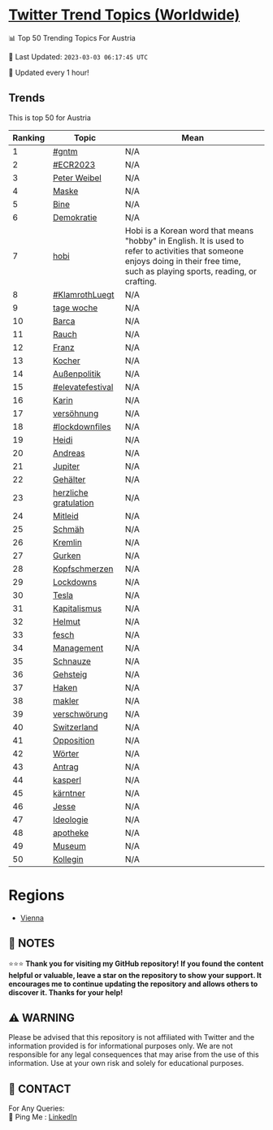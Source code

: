 [Twitter Trend Topics (Worldwide)](https://github.com/ErcinDedeoglu/Twitter-Trend-Topics)
==========


📊 Top 50 Trending Topics For Austria

📆 Last Updated: `2023-03-03 06:17:45 UTC`

🔧 Updated every 1 hour!


## Trends

This is top 50 for Austria

| Ranking | Topic | Mean |
| ------- | ------------ | ------------ |
| 1 | [#gntm](http://twitter.com/search?q=%23gntm) | N/A |
| 2 | [#ECR2023](http://twitter.com/search?q=%23ECR2023) | N/A |
| 3 | [Peter Weibel](http://twitter.com/search?q=Peter+Weibel) | N/A |
| 4 | [Maske](http://twitter.com/search?q=Maske) | N/A |
| 5 | [Bine](http://twitter.com/search?q=Bine) | N/A |
| 6 | [Demokratie](http://twitter.com/search?q=Demokratie) | N/A |
| 7 | [hobi](http://twitter.com/search?q=hobi) | Hobi is a Korean word that means "hobby" in English. It is used to refer to activities that someone enjoys doing in their free time, such as playing sports, reading, or crafting. |
| 8 | [#KlamrothLuegt](http://twitter.com/search?q=%23KlamrothLuegt) | N/A |
| 9 | [tage woche](http://twitter.com/search?q=tage+woche) | N/A |
| 10 | [Barca](http://twitter.com/search?q=Barca) | N/A |
| 11 | [Rauch](http://twitter.com/search?q=Rauch) | N/A |
| 12 | [Franz](http://twitter.com/search?q=Franz) | N/A |
| 13 | [Kocher](http://twitter.com/search?q=Kocher) | N/A |
| 14 | [Außenpolitik](http://twitter.com/search?q=Au%c3%9fenpolitik) | N/A |
| 15 | [#elevatefestival](http://twitter.com/search?q=%23elevatefestival) | N/A |
| 16 | [Karin](http://twitter.com/search?q=Karin) | N/A |
| 17 | [versöhnung](http://twitter.com/search?q=vers%c3%b6hnung) | N/A |
| 18 | [#lockdownfiles](http://twitter.com/search?q=%23lockdownfiles) | N/A |
| 19 | [Heidi](http://twitter.com/search?q=Heidi) | N/A |
| 20 | [Andreas](http://twitter.com/search?q=Andreas) | N/A |
| 21 | [Jupiter](http://twitter.com/search?q=Jupiter) | N/A |
| 22 | [Gehälter](http://twitter.com/search?q=Geh%c3%a4lter) | N/A |
| 23 | [herzliche gratulation](http://twitter.com/search?q=herzliche+gratulation) | N/A |
| 24 | [Mitleid](http://twitter.com/search?q=Mitleid) | N/A |
| 25 | [Schmäh](http://twitter.com/search?q=Schm%c3%a4h) | N/A |
| 26 | [Kremlin](http://twitter.com/search?q=Kremlin) | N/A |
| 27 | [Gurken](http://twitter.com/search?q=Gurken) | N/A |
| 28 | [Kopfschmerzen](http://twitter.com/search?q=Kopfschmerzen) | N/A |
| 29 | [Lockdowns](http://twitter.com/search?q=Lockdowns) | N/A |
| 30 | [Tesla](http://twitter.com/search?q=Tesla) | N/A |
| 31 | [Kapitalismus](http://twitter.com/search?q=Kapitalismus) | N/A |
| 32 | [Helmut](http://twitter.com/search?q=Helmut) | N/A |
| 33 | [fesch](http://twitter.com/search?q=fesch) | N/A |
| 34 | [Management](http://twitter.com/search?q=Management) | N/A |
| 35 | [Schnauze](http://twitter.com/search?q=Schnauze) | N/A |
| 36 | [Gehsteig](http://twitter.com/search?q=Gehsteig) | N/A |
| 37 | [Haken](http://twitter.com/search?q=Haken) | N/A |
| 38 | [makler](http://twitter.com/search?q=makler) | N/A |
| 39 | [verschwörung](http://twitter.com/search?q=verschw%c3%b6rung) | N/A |
| 40 | [Switzerland](http://twitter.com/search?q=Switzerland) | N/A |
| 41 | [Opposition](http://twitter.com/search?q=Opposition) | N/A |
| 42 | [Wörter](http://twitter.com/search?q=W%c3%b6rter) | N/A |
| 43 | [Antrag](http://twitter.com/search?q=Antrag) | N/A |
| 44 | [kasperl](http://twitter.com/search?q=kasperl) | N/A |
| 45 | [kärntner](http://twitter.com/search?q=k%c3%a4rntner) | N/A |
| 46 | [Jesse](http://twitter.com/search?q=Jesse) | N/A |
| 47 | [Ideologie](http://twitter.com/search?q=Ideologie) | N/A |
| 48 | [apotheke](http://twitter.com/search?q=apotheke) | N/A |
| 49 | [Museum](http://twitter.com/search?q=Museum) | N/A |
| 50 | [Kollegin](http://twitter.com/search?q=Kollegin) | N/A |



# Regions

* [Vienna](</Austria/Vienna.md>)



## 📝 NOTES

⭐⭐⭐ **Thank you for visiting my GitHub repository! If you found the content helpful or valuable, leave a star on the repository to show your support. It encourages me to continue updating the repository and allows others to discover it. Thanks for your help!**


## ⚠️ WARNING

Please be advised that this repository is not affiliated with Twitter and the information provided is for informational purposes only. We are not responsible for any legal consequences that may arise from the use of this information. Use at your own risk and solely for educational purposes.


## 📨 CONTACT

 For Any Queries:  
            🏓 Ping Me : [LinkedIn](https://www.linkedin.com/in/ercindedeoglu/)
